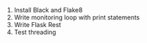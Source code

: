 1. Install Black and Flake8 
2. Write monitoring loop with print statements
3. Write Flask Rest
4. Test threading
